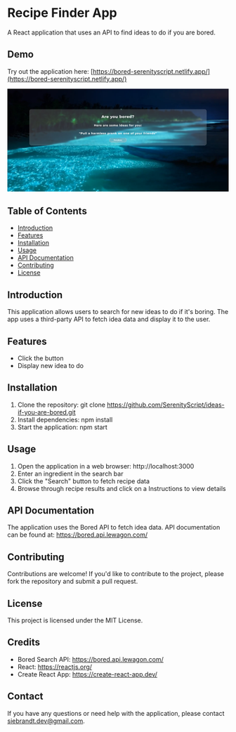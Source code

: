 # Recipe Finder App

A React application that uses an API to find ideas to do if you are bored.

## Demo

Try out the application here: [https://bored-serenityscript.netlify.app/](https://bored-serenityscript.netlify.app/)

[![Find a recipe](src/demo.png)](https://bored-serenityscript.netlify.app/)


## Table of Contents

* [Introduction](#introduction)
* [Features](#features)
* [Installation](#installation)
* [Usage](#usage)
* [API Documentation](#api-documentation)
* [Contributing](#contributing)
* [License](#license)

## Introduction

This application allows users to search for new ideas to do if it's boring. The app uses a third-party API to fetch idea data and display it to the user.

## Features

* Click the button
* Display new idea to do

## Installation

1. Clone the repository: git clone https://github.com/SerenityScript/ideas-if-you-are-bored.git
2. Install dependencies: npm install
3. Start the application: npm start

## Usage

1. Open the application in a web browser: http://localhost:3000
2. Enter an ingredient in the search bar
3. Click the "Search" button to fetch recipe data
4. Browse through recipe results and click on a Instructions to view details

## API Documentation

The application uses the Bored API to fetch idea data. API documentation can be found at: https://bored.api.lewagon.com/ 

## Contributing

Contributions are welcome! If you'd like to contribute to the project, please fork the repository and submit a pull request.

## License

This project is licensed under the MIT License.

## Credits

* Bored Search API: https://bored.api.lewagon.com/
* React: https://reactjs.org/
* Create React App: https://create-react-app.dev/

## Contact

If you have any questions or need help with the application, please contact [siebrandt.dev@gmail.com](mailto:siebrandt.dev@gmail.com).
